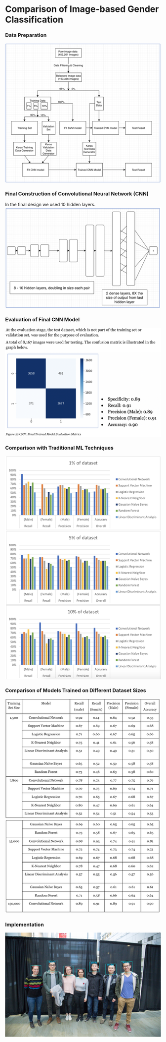 # Comparison of Image-based Gender Classification
### Data Preparation
![](images/data.png)
### Final Construction of Convolutional Neural Network (CNN)
In the final design we used 10 hidden layers.
![](images/CNN.png)
### Evaluation of Final CNN Model
![](images/CNN-result.png)
### Comparison with Traditional ML Techniques
![](images/comparison-datasize.png)
### Comparison of Models Trained on Different Dataset Sizes
![](images/table1.png)
![](images/table2.png)
### Implementation
![](images/output.jpg)
